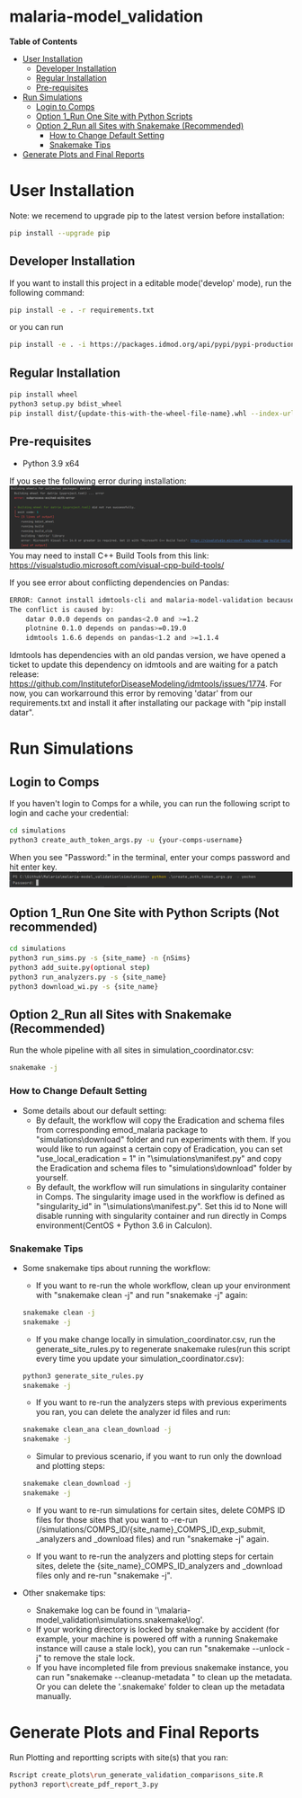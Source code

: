 # malaria-model_validation

<!-- START doctoc generated TOC please keep comment here to allow auto update -->
<!-- DON'T EDIT THIS SECTION, INSTEAD RE-RUN doctoc TO UPDATE -->
**Table of Contents**

- [User Installation](#user-installation)
  - [Developer Installation](#developer-installation)
  - [Regular Installation](#regular-installation)
  - [Pre-requisites](#pre-requisites)
- [Run Simulations](#run-simulations)
  - [Login to Comps](#login-to-comps)
  - [Option 1_Run One Site with Python Scripts](#option-1_run-one-site-with-python-scripts)
  - [Option 2_Run all Sites with Snakemake (Recommended)](#option-2_run-all-sites-with-snakemake-recommended)
    - [How to Change Default Setting](#how-to-change-default-setting)
    - [Snakemake Tips](#snakemake-tips)
- [Generate Plots and Final Reports](#generate-plots-and-final-reports)

<!-- END doctoc generated TOC please keep comment here to allow auto update -->


# User Installation
Note: we recemend to upgrade pip to the latest version before installation:
```bash
pip install --upgrade pip
```

## Developer Installation
If you want to install this project in a editable mode('develop' mode), run the following command: 
```bash
pip install -e . -r requirements.txt
```
or you can run 
```bash
pip install -e . -i https://packages.idmod.org/api/pypi/pypi-production/simple
```

## Regular Installation
```bash
pip install wheel
python3 setup.py bdist_wheel
pip install dist/{update-this-with-the-wheel-file-name}.whl --index-url=https://packages.idmod.org/api/pypi/pypi-production/simple
```

## Pre-requisites
- Python 3.9 x64

If you see the following error during installation:
![alt text](./datrie_error.png?raw=true)
You may need to install C++ Build Tools from this link: https://visualstudio.microsoft.com/visual-cpp-build-tools/

If you see error about conflicting dependencies on Pandas:
```bash
ERROR: Cannot install idmtools-cli and malaria-model-validation because these package versions have conflicting dependencies.
The conflict is caused by:
    datar 0.0.0 depends on pandas<2.0 and >=1.2
    plotnine 0.1.0 depends on pandas>=0.19.0
    idmtools 1.6.6 depends on pandas<1.2 and >=1.1.4
```
Idmtools has dependencies with an old pandas version, we have opened a ticket to update this dependency on idmtools and are waiting for a patch release: https://github.com/InstituteforDiseaseModeling/idmtools/issues/1774.
For now, you can workarround this error by removing 'datar' from our requirements.txt and install it after installating our package with "pip install datar".

# Run Simulations

## Login to Comps
If you haven't login to Comps for a while, you can run the following script to login and cache your credential:
```bash
cd simulations
python3 create_auth_token_args.py -u {your-comps-username}
```
When you see "Password:" in the terminal, enter your comps password and hit enter key. 
![alt text](./comps_login.PNG?raw=true)


## Option 1_Run One Site with Python Scripts (Not recommended)
```bash
cd simulations
python3 run_sims.py -s {site_name} -n {nSims}
python3 add_suite.py(optional step) 
python3 run_analyzers.py -s {site_name}
python3 download_wi.py -s {site_name}
```


## Option 2_Run all Sites with Snakemake (Recommended)
Run the whole pipeline with all sites in simulation_coordinator.csv:
```bash
snakemake -j
```

### How to Change Default Setting
- Some details about our default setting:
  - By default, the workflow will copy the Eradication and schema files from corresponding emod_malaria package to 
    "simulations\download" folder and run experiments with them. If you would like to run against a certain copy of 
    Eradication, you can set "use_local_eradication = 1" in "\simulations\manifest.py" and copy the Eradication and 
    schema files to "simulations\download" folder by yourself.
  - By default, the workflow will run simulations in singularity container in Comps. The singularity image used in the 
    workflow is defined as "singularity_id" in "\simulations\manifest.py". Set this id to None will disable running with
    singularity container and run directly in Comps environment(CentOS + Python 3.6 in Calculon).
 
### Snakemake Tips
- Some snakemake tips about running the workflow:
  - If you want to re-run the whole workflow, clean up your environment with "snakemake clean -j" and run "snakemake -j" again:
  ```bash
  snakemake clean -j
  snakemake -j
  ```

  - If you make change locally in simulation_coordinator.csv, run the generate_site_rules.py to regenerate snakemake rules(run this script every time you update your simulation_coordinator.csv):
  ```bash
  python3 generate_site_rules.py
  snakemake -j
  ```

  - If you want to re-run the analyzers steps with previous experiments you ran, you can delete the analyzer id files and run:
  ```bash
  snakemake clean_ana clean_download -j
  snakemake -j
  ```

  - Simular to previous scenario, if you want to run only the download and plotting steps:
  ```bash
  snakemake clean_download -j
  snakemake -j
  ```

  - If you want to re-run simulations for certain sites, delete COMPS ID files for those sites that you want to -re-run 
    (/simulations/COMPS_ID/{site_name}_COMPS_ID_exp_submit, _analyzers and _download files) and run "snakemake -j" again.

  - If you want to re-run the analyzers and plotting steps for certain sites, delete the {site_name}_COMPS_ID_analyzers 
    and _download files only and re-run "snakemake -j".

- Other snakemake tips:
  - Snakemake log can be found in '\malaria-model_validation\simulations\.snakemake\log'.
  - If your working directory is locked by snakemake by accident (for example, your machine is powered off with a 
    running Snakemake instance will cause a stale lock), you can run "snakemake --unlock -j" to remove the stale lock.
  - If you have incompleted file from previous snakemake instance, you can run "snakemake --cleanup-metadata 
    <filenames>" to clean up the metadata. Or you can delete the '.snakemake' folder to clean up the metadata manually.


# Generate Plots and Final Reports
Run Plotting and reportting scripts with site(s) that you ran:
```bash
Rscript create_plots\run_generate_validation_comparisons_site.R
python3 report\create_pdf_report_3.py
```